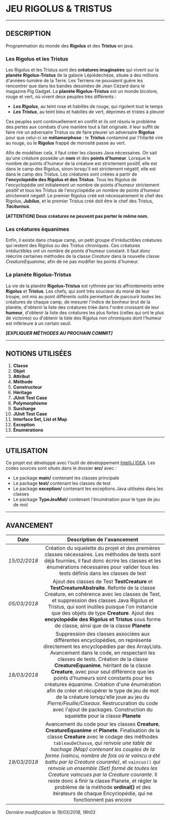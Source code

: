 # JEU RIGOLUS & TRISTUS

----------------------------------------------------------

## DESCRIPTION

Programmation du monde des **Rigolus** et des **Tristus** en java.

### Les Rigolus et les Tristus

Les Rigolus et les Tristus sont des **créatures imaginaires** qui vivent sur la **planète Rigolus-Tristus** de la galaxie Lépiédechèze, située à des millions d'années-lumière de la Terre. Les Terriens ne pouvaient guère les rencontrer que dans les bandes dessinées de Jean Cézard dans le magazine Pig Gadget. La **planète Rigolus-Tristus** est un monde bicolore, rouge et vert, où vivent deux peuples très différents :
* **_Les Rigolus_**, au teint rose et habillés de rouge, qui rigolent tout le temps
* **_Les Tristus_**, au teint bleu et habillés de vert, déprimés et tristes à pleurer

Ces peuples sont continuellement en conflit et ils ont résolu le problème des pertes aux combats d'une manière tout à fait originale. Il leur suffit de faire rire un adversaire Tristus ou de faire pleurer un adversaire **Rigolus** pour que celui-ci se **métamorphose** : le **Tristus** contaminé par l'hilarité vire au rouge, ou le **Rigolus** frappé de morosité passe au vert.

Afin de modéliser cela, il faut créer les classes Java nécessaires.
On sait qu'une créature possède un **nom** et des **points d'humeur**.
Lorsque le nombre de points d'humeur de la créature est strictement positif, elle est dans le camp des Rigolus, sinon lorsqu'il est strictement négatif, elle est dans le camp des Tristus. Les créatures sont créées à partir de **l'encyclopédie des Rigolus et des Tristus**. Tous les Rigolus de l'encyclopédie ont initialement un nombre de points d'humeur strictement positif et tous les Tristus de l'encyclopédie un nombre de points d'humeur strictement négatif. Le premier Rigolus créé est nécessairement le chef des Rigolus, **_Jubilus_**, et le premier Tristus créé doit être le chef des Tristus, **_Taciturnus_**.

**[ATTENTION] Deux créatures ne peuvent pas porter le même nom.**

### Les créatures équanimes

Enfin, il existe dans chaque camp, un petit groupe d'irréductibles créatures qui restent des Rigolus ou des Tristus chroniques. Ces créatures irréductibles ont un nombre de points d'humeur constant. Il faut donc réécrire certaines méthodes de la classe _Creature_ dans la nouvelle classe _CreatureEquanime_, afin de ne pas modifier les points d'humeur.

### La planète Rigolus-Tristus

La vie de la planète **Rigolus-Tristus** est rythmée par les affrontements entre **Rigolus** et **Tristus**. Les chefs, qui sont très soucieux du moral de leur troupe, ont mis au point différents outils permettant de parcourir toutes les créatures de chaque camp, de mesurer l'indice de bonheur brut de la planète, d'obtenir la liste des créatures triée dans l'ordre croissant de leur **humeur**, d'obtenir la liste des créatures les plus fortes (celles qui ont le plus de victoires) ou d'obtenir la liste des Rigolus non chroniques dont l'humeur   est inférieure à un certain seuil.

**_[EXPLIQUER MÉTHODES AU PROCHAIN COMMIT]_**

----------------------------------------------------------

## NOTIONS UTILISÉES

1. **Classe**
2. **Objet**
3. **Attribut**
4. **Méthode**
5. **Constructeur**
6. **Héritage**
7. **JUnit Test Case**
8. **Polymorphisme**
9. **Surcharge**
10. **JUnit Test Case**
11. **Interface Set, List et Map**
12. **Exception**
13. **Énumérations**

----------------------------------------------------------

## UTILISATION

Ce projet est développé avec l'outil de développement [IntelliJ IDEA](https://www.jetbrains.com/idea/).
Les codes sources sont situés dans le dossier **src/** avec :
* Le package **main/** contenant les classes principale
* Le package **test/** contenant les classes de test
* Le package **exception/** contenant les exceptions Java utilisées dans les classes
* Le package **TypeJeuMot/** contenant l'énumération pour le type de jeu de mot

----------------------------------------------------------

## AVANCEMENT

| **Date** | **Description de l'avancement** |
|:---:|:---:|
| _15/02/2018_ | Création du squelette du projet et des premières classes nécessaires. Les méthodes de tests sont déjà fournies, il faut donc écrire les classes et les énumérations nécessaires pour valider tous les tests définis dans les classes de test |
| _05/03/2018_ | Ajout des classes de Test **TestCreature** et **TestCreatureAbstraite**.																								Refonte de la classe Creature, en cohérence avec les classes de Test, et suppression des classes Java Rigolus et Tristus, qui sont inutiles puisque l'on instancie que des objets de type **Creature**.																																										Ajout des **encyclopédie des Rigolus et Tristus** sous forme de classe, ainsi que de la classe **Planete** |
| _18/03/2018_ | Suppression des classes associées aux différentes encyclopédies, on représente directement les encyclopédies par des ArrayLists. Avancement dans le code, en respectant les classes de tests. Création de la classe **CreatureEquanime**, héritant de la classe **Creature**, avec pour seul différence que les points d'humeurs sont constants pour les créatures équanime. Création d'une énumération afin de créer et récupérer le type de jeu de mot de la créature lorsqu'elle joue au jeu du _Pierre/Feuille/Ciseaux_. Restrucuration du code avec l'ajout de packages. Construction du squelette pour la classe **Planete** |
| _19/03/2018_ | Avancement du code pour les classes **Creature**, **CreatureEquanime** et **Planete**. Finalisation de la classe **Creature** avec le codage des méthodes `tableauDeChasse`, _qui renvoie une table de hachage (Map) contenant les couples de la forme (vaincu, nombre de fois où le vaincu a été battu par la Creature courante)_, et `vaincus()` _qui renvoie un ensemble (Set) formé de toutes les Creature vaincues par la Creature courante_. Il reste donc à finir la classe Planete, et régler le problème de la méthode **ordinal()** et des itérateurs de chaque Encyclopédie, qui ne fonctionnent pas encore |

_Dernière modification le 19/03/2018, 18h03_